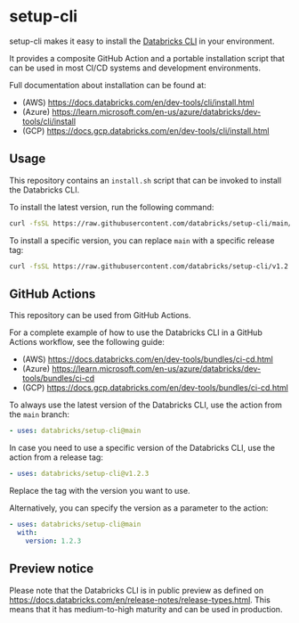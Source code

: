 # setup-cli

setup-cli makes it easy to install the [Databricks CLI](https://github.com/databricks/cli) in your environment.

It provides a composite GitHub Action and a portable installation script that can be used in most CI/CD systems and development environments.

Full documentation about installation can be found at:
* (AWS) https://docs.databricks.com/en/dev-tools/cli/install.html
* (Azure) https://learn.microsoft.com/en-us/azure/databricks/dev-tools/cli/install
* (GCP) https://docs.gcp.databricks.com/en/dev-tools/cli/install.html

## Usage

This repository contains an `install.sh` script that can be invoked to install the Databricks CLI.

To install the latest version, run the following command:

```bash
curl -fsSL https://raw.githubusercontent.com/databricks/setup-cli/main/install.sh | sh
```

To install a specific version, you can replace `main` with a specific release tag:

```bash
curl -fsSL https://raw.githubusercontent.com/databricks/setup-cli/v1.2.3/install.sh | sh
```

## GitHub Actions

This repository can be used from GitHub Actions.

For a complete example of how to use the Databricks CLI in a GitHub Actions workflow, see the following guide:
* (AWS) https://docs.databricks.com/en/dev-tools/bundles/ci-cd.html
* (Azure) https://learn.microsoft.com/en-us/azure/databricks/dev-tools/bundles/ci-cd
* (GCP) https://docs.gcp.databricks.com/en/dev-tools/bundles/ci-cd.html

To always use the latest version of the Databricks CLI, use the action from the `main` branch:

```yml
- uses: databricks/setup-cli@main
```

In case you need to use a specific version of the Databricks CLI, use the action from a release tag:

```yml
- uses: databricks/setup-cli@v1.2.3
```

Replace the tag with the version you want to use.

Alternatively, you can specify the version as a parameter to the action:

```yml
- uses: databricks/setup-cli@main
  with:
    version: 1.2.3
```

## Preview notice

Please note that the Databricks CLI is in public preview as defined on
https://docs.databricks.com/en/release-notes/release-types.html.
This means that it has medium-to-high maturity and can be used in production.

